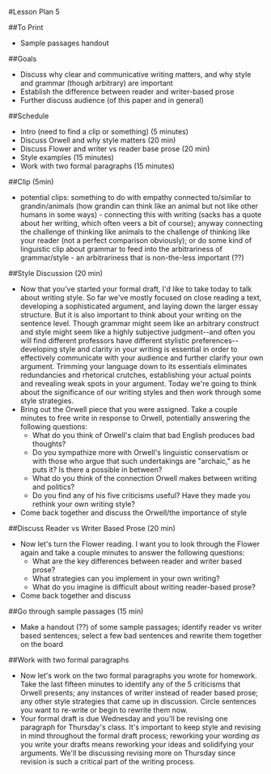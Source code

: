 #Lesson Plan 5

##To Print
- Sample passages handout

##Goals
- Discuss why clear and communicative writing matters, and why style and grammar (though arbitrary) are important
- Establish the difference between reader and writer-based prose
- Further discuss audience (of this paper and in general)

##Schedule
- Intro (need to find a clip or something) (5 minutes)
- Discuss Orwell and why style matters (20 min)
- Discuss Flower and writer vs reader base prose (20 min)
- Style examples (15 minutes)
- Work with two formal paragraphs (15 minutes)

##Clip (5min)
- potential clips: something to do with empathy connected to/similar to grandin/animals (how grandin can think like an animal but not like other humans in some ways) - connecting this with writing (sacks has a quote about her writing, which often veers a bit of course); anyway connecting the challenge of thinking like animals to the challenge of thinking like your reader (not a perfect comparison obviously); or do some kind of linguistic clip about grammar to feed into the arbitrariness of grammar/style - an arbitrariness that is non-the-less important (??)

##Style Discussion (20 min)
- Now that you've started your formal draft, I'd like to take today to talk about writing style. So far we've mostly focused on close reading a text, developing a sophisticated argument, and laying down the larger essay structure. But it is also important to think about your writing on the sentence level. Though grammar might seem like an arbitrary construct and style might seem like a highly subjective judgment--and often you will find different professors have different stylistic preferences--developing style and clarity in your writing is essential in order to effectively communicate with your audience and further clarify your own argument. Trimming your language down to its essentials eliminates redundancies and rhetorical crutches, establishing your actual points and revealing weak spots in your argument. Today we're going to think about the significance of our writing styles and then work through some style strategies.
- Bring out the Orwell piece that you were assigned. Take a couple minutes to free write in response to Orwell, potentially answering the following questions:
  - What do you think of Orwell's claim that bad English produces bad thoughts?
  - Do you sympathize more with Orwell's linguistic conservatism or with those who argue that such undertakings are "archaic," as he puts it? Is there a possible in between?
  - What do you think of the connection Orwell makes between writing and politics?
  - Do you find any of his five criticisms useful? Have they made you rethink your own writing style?
- Come back together and discuss the Orwell/the importance of style

##Discuss Reader vs Writer Based Prose (20 min)
- Now let's turn the Flower reading. I want you to look through the Flower again and take a couple minutes to answer the following questions:
  - What are the key differences between reader and writer based prose?
  - What strategies can you implement in your own writing?
  - What do you imagine is difficult about writing reader-based prose?
- Come back together and discuss

##Go through sample passages (15 min)
- Make a handout (??) of some sample passages; identify reader vs writer based sentences; select a few bad sentences and rewrite them together on the board

##Work with two formal paragraphs
- Now let's work on the two formal paragraphs you wrote for homework. Take the last fifteen minutes to identify any of the 5 criticisms that Orwell presents; any instances of writer instead of reader based prose; any other style strategies that came up in discussion. Circle sentences you want to re-write or begin to rewrite them now.
- Your formal draft is due Wednesday and you'll be  revising one paragraph for Thursday's class. It's important to keep style and revising in mind throughout the formal draft process; reworking your wording _as_ you write your drafts means reworking your ideas and solidifying your arguments. We'll be discussing revising more on Thursday since revision is such a critical part of the writing process.
